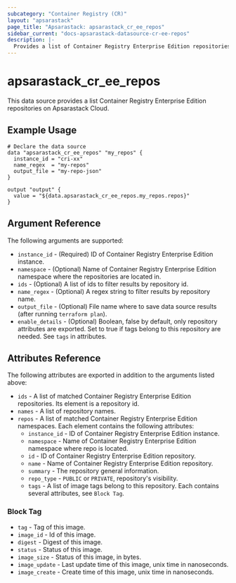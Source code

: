```yaml
---
subcategory: "Container Registry (CR)"
layout: "apsarastack"
page_title: "Apsarastack: apsarastack_cr_ee_repos"
sidebar_current: "docs-apsarastack-datasource-cr-ee-repos"
description: |-
  Provides a list of Container Registry Enterprise Edition repositories.
---
```


# apsarastack\_cr\_ee\_repos

This data source provides a list Container Registry Enterprise Edition repositories on Apsarastack Cloud.


## Example Usage

```
# Declare the data source
data "apsarastack_cr_ee_repos" "my_repos" {
  instance_id = "cri-xx"
  name_regex  = "my-repos"
  output_file = "my-repo-json"
}

output "output" {
  value = "${data.apsarastack_cr_ee_repos.my_repos.repos}"
}
```

## Argument Reference

The following arguments are supported:

* `instance_id` - (Required) ID of Container Registry Enterprise Edition instance.
* `namespace` - (Optional) Name of Container Registry Enterprise Edition namespace where the repositories are located in.
* `ids` - (Optional) A list of ids to filter results by repository id.
* `name_regex` - (Optional) A regex string to filter results by repository name.
* `output_file` - (Optional) File name where to save data source results (after running `terraform plan`).
* `enable_details` - (Optional) Boolean, false by default, only repository attributes are exported. Set to true if tags belong to this repository are needed. See `tags` in attributes.

## Attributes Reference

The following attributes are exported in addition to the arguments listed above:

* `ids` - A list of matched Container Registry Enterprise Edition repositories. Its element is a repository id.
* `names` - A list of repository names.
* `repos` - A list of matched Container Registry Enterprise Edition namespaces. Each element contains the following attributes:
  * `instance_id` - ID of Container Registry Enterprise Edition instance.
  * `namespace` - Name of Container Registry Enterprise Edition namespace where repo is located.
  * `id` - ID of Container Registry Enterprise Edition repository.
  * `name` - Name of Container Registry Enterprise Edition repository.
  * `summary` - The repository general information.
  * `repo_type` - `PUBLIC` or `PRIVATE`, repository's visibility.
  * `tags` - A list of image tags belong to this repository. Each contains several attributes, see `Block Tag`.

### Block Tag

* `tag` - Tag of this image.
* `image_id` - Id of this image.
* `digest` - Digest of this image.
* `status` - Status of this image.
* `image_size` - Status of this image, in bytes.
* `image_update` - Last update time of this image, unix time in nanoseconds.
* `image_create` - Create time of this image, unix time in nanoseconds.


